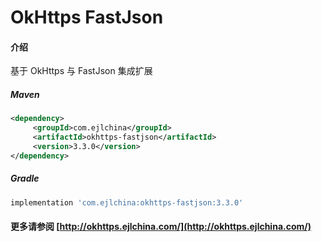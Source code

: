 # OkHttps FastJson

#### 介绍

基于 OkHttps 与 FastJson 集成扩展


##### Maven

```xml
<dependency>
     <groupId>com.ejlchina</groupId>
     <artifactId>okhttps-fastjson</artifactId>
     <version>3.3.0</version>
</dependency>
```

##### Gradle

```groovy
implementation 'com.ejlchina:okhttps-fastjson:3.3.0'
```

#### 更多请参阅 [http://okhttps.ejlchina.com/](http://okhttps.ejlchina.com/)
